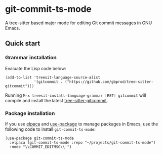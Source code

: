 # git-commit-ts-mode

A tree-sitter based major mode for editing Git commit messages in GNU Emacs.

## Quick start

### Grammar installation

Evaluate the Lisp code below:

```elisp
(add-to-list 'treesit-language-source-alist
             '(gitcommit . ("https://github.com/gbprod/tree-sitter-gitcommit")))
```

Running `M-x treesit-install-language-grammar [RET] gitcommit` will compile and
install the latest [tree-sitter-gitcommit](https://github.com/gbprod/tree-sitter-gitcommit).

### Package installation

If you use [elpaca](https://github.com/progfolio/elpaca) and [use-package](https://github.com/jwiegley/use-package) to manage packages in Emacs, use the following
code to install `git-commit-ts-mode`:

```elisp
(use-package git-commit-ts-mode
  :elpaca (git-commit-ts-mode :repo "~/projects/git-commit-ts-mode")
  :mode "\\COMMIT_EDITMSG\\'")
```
